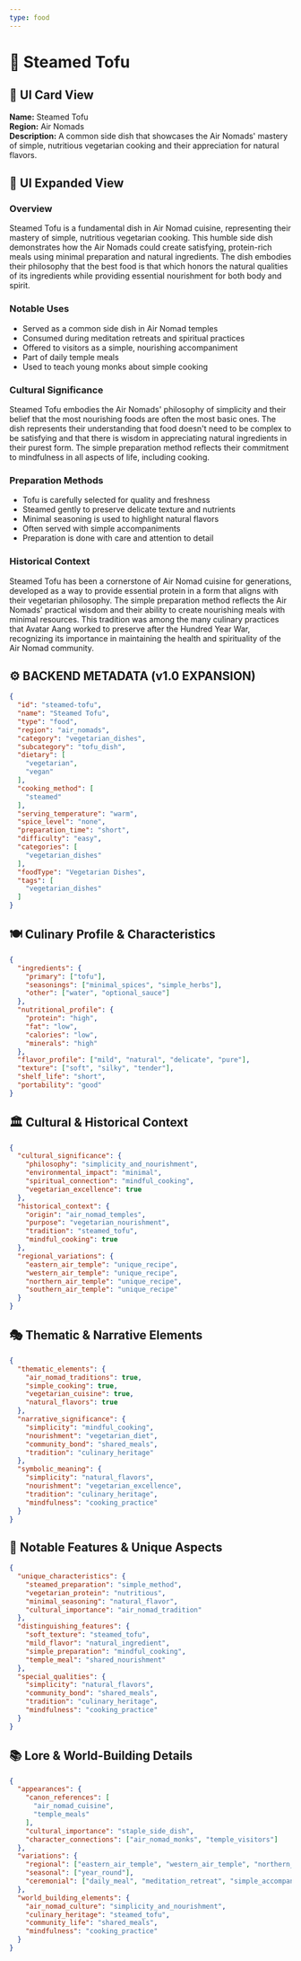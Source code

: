 ```yaml
---
type: food
---
```


# 🥢 Steamed Tofu

## 🎴 UI Card View

**Name:** Steamed Tofu  
**Region:** Air Nomads  
**Description:** A common side dish that showcases the Air Nomads' mastery of simple, nutritious vegetarian cooking and their appreciation for natural flavors.

## 📖 UI Expanded View

### Overview
Steamed Tofu is a fundamental dish in Air Nomad cuisine, representing their mastery of simple, nutritious vegetarian cooking. This humble side dish demonstrates how the Air Nomads could create satisfying, protein-rich meals using minimal preparation and natural ingredients. The dish embodies their philosophy that the best food is that which honors the natural qualities of its ingredients while providing essential nourishment for both body and spirit.

### Notable Uses
- Served as a common side dish in Air Nomad temples
- Consumed during meditation retreats and spiritual practices
- Offered to visitors as a simple, nourishing accompaniment
- Part of daily temple meals
- Used to teach young monks about simple cooking

### Cultural Significance
Steamed Tofu embodies the Air Nomads' philosophy of simplicity and their belief that the most nourishing foods are often the most basic ones. The dish represents their understanding that food doesn't need to be complex to be satisfying and that there is wisdom in appreciating natural ingredients in their purest form. The simple preparation method reflects their commitment to mindfulness in all aspects of life, including cooking.

### Preparation Methods
- Tofu is carefully selected for quality and freshness
- Steamed gently to preserve delicate texture and nutrients
- Minimal seasoning is used to highlight natural flavors
- Often served with simple accompaniments
- Preparation is done with care and attention to detail

### Historical Context
Steamed Tofu has been a cornerstone of Air Nomad cuisine for generations, developed as a way to provide essential protein in a form that aligns with their vegetarian philosophy. The simple preparation method reflects the Air Nomads' practical wisdom and their ability to create nourishing meals with minimal resources. This tradition was among the many culinary practices that Avatar Aang worked to preserve after the Hundred Year War, recognizing its importance in maintaining the health and spirituality of the Air Nomad community.

## ⚙️ BACKEND METADATA (v1.0 EXPANSION)
```json
{
  "id": "steamed-tofu",
  "name": "Steamed Tofu",
  "type": "food",
  "region": "air_nomads",
  "category": "vegetarian_dishes",
  "subcategory": "tofu_dish",
  "dietary": [
    "vegetarian",
    "vegan"
  ],
  "cooking_method": [
    "steamed"
  ],
  "serving_temperature": "warm",
  "spice_level": "none",
  "preparation_time": "short",
  "difficulty": "easy",
  "categories": [
    "vegetarian_dishes"
  ],
  "foodType": "Vegetarian Dishes",
  "tags": [
    "vegetarian_dishes"
  ]
}
```

## 🍽️ Culinary Profile & Characteristics
```json
{
  "ingredients": {
    "primary": ["tofu"],
    "seasonings": ["minimal_spices", "simple_herbs"],
    "other": ["water", "optional_sauce"]
  },
  "nutritional_profile": {
    "protein": "high",
    "fat": "low",
    "calories": "low",
    "minerals": "high"
  },
  "flavor_profile": ["mild", "natural", "delicate", "pure"],
  "texture": ["soft", "silky", "tender"],
  "shelf_life": "short",
  "portability": "good"
}
```

## 🏛️ Cultural & Historical Context
```json
{
  "cultural_significance": {
    "philosophy": "simplicity_and_nourishment",
    "environmental_impact": "minimal",
    "spiritual_connection": "mindful_cooking",
    "vegetarian_excellence": true
  },
  "historical_context": {
    "origin": "air_nomad_temples",
    "purpose": "vegetarian_nourishment",
    "tradition": "steamed_tofu",
    "mindful_cooking": true
  },
  "regional_variations": {
    "eastern_air_temple": "unique_recipe",
    "western_air_temple": "unique_recipe",
    "northern_air_temple": "unique_recipe",
    "southern_air_temple": "unique_recipe"
  }
}
```

## 🎭 Thematic & Narrative Elements
```json
{
  "thematic_elements": {
    "air_nomad_traditions": true,
    "simple_cooking": true,
    "vegetarian_cuisine": true,
    "natural_flavors": true
  },
  "narrative_significance": {
    "simplicity": "mindful_cooking",
    "nourishment": "vegetarian_diet",
    "community_bond": "shared_meals",
    "tradition": "culinary_heritage"
  },
  "symbolic_meaning": {
    "simplicity": "natural_flavors",
    "nourishment": "vegetarian_excellence",
    "tradition": "culinary_heritage",
    "mindfulness": "cooking_practice"
  }
}
```

## 🌟 Notable Features & Unique Aspects
```json
{
  "unique_characteristics": {
    "steamed_preparation": "simple_method",
    "vegetarian_protein": "nutritious",
    "minimal_seasoning": "natural_flavor",
    "cultural_importance": "air_nomad_tradition"
  },
  "distinguishing_features": {
    "soft_texture": "steamed_tofu",
    "mild_flavor": "natural_ingredient",
    "simple_preparation": "mindful_cooking",
    "temple_meal": "shared_nourishment"
  },
  "special_qualities": {
    "simplicity": "natural_flavors",
    "community_bond": "shared_meals",
    "tradition": "culinary_heritage",
    "mindfulness": "cooking_practice"
  }
}
```

## 📚 Lore & World-Building Details
```json
{
  "appearances": {
    "canon_references": [
      "air_nomad_cuisine",
      "temple_meals"
    ],
    "cultural_importance": "staple_side_dish",
    "character_connections": ["air_nomad_monks", "temple_visitors"]
  },
  "variations": {
    "regional": ["eastern_air_temple", "western_air_temple", "northern_air_temple", "southern_air_temple"],
    "seasonal": ["year_round"],
    "ceremonial": ["daily_meal", "meditation_retreat", "simple_accompaniment"]
  },
  "world_building_elements": {
    "air_nomad_culture": "simplicity_and_nourishment",
    "culinary_heritage": "steamed_tofu",
    "community_life": "shared_meals",
    "mindfulness": "cooking_practice"
  }
}
```
